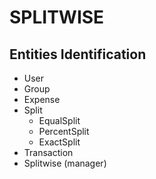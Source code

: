 # SPLITWISE


## Entities Identification

- User
- Group
- Expense
- Split
    - EqualSplit
    - PercentSplit
    - ExactSplit
- Transaction
- Splitwise (manager)
